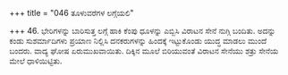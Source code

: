 +++
title = "046 ತೂಳುವರೆಗಳ ಲಗ್ಗೆಯಲಿ"

+++
46. ಭೇರಿಗಳನ್ನು ಬಾರಿಸುತ್ತ ಲಗ್ಗೆ ಹಾಕಿ ಕೆಂಪು ಧೂಳನ್ನು ಎಬ್ಬಿಸಿ ವಿರಾಟನ ಸೇನೆ ನುಗ್ಗಿ ಬಂದಿತು. ಅದನ್ನು ಕಂಡು ಸುಶರ್ಮಾದಿಗಳು ಪ್ರಯಾಣ ನಿಲ್ಲಿಸಿ ದನಕರುಗಳನ್ನು ಹಿಂದಕ್ಕೆ ಇಟ್ಟುಕೊಂಡು ಯುದ್ಧ ಮಾಡಲು ಮುಂದೆ ಬಂದರು. ವಾದ್ಯ ಘೋಷ ಏರುಮುಖವಾಯಿತು. ದಿಕ್ಕಿನ ಮೂಲೆ ಬಿರಿಯುವಂತೆ ವಿರಾಟನ ಸೇನೆಯು ಶತ್ರು ಸೇನೆಯ ಮೇಲೆ ಧಾಳಿಯಿಟ್ಟಿತು.